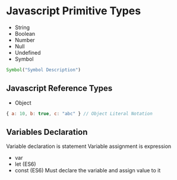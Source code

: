 # Javascript Primitive Types

- String
- Boolean
- Number
- Null
- Undefined
- Symbol

```js
Symbol("Symbol Description")
```

## Javascript Reference Types

- Object

```js
{ a: 10, b: true, c: "abc" } // Object Literal Notation
```

## Variables Declaration

Variable declaration is statement
Variable assignment is expression

- var
- let (ES6)
- const (ES6) Must declare the variable and assign value to it

